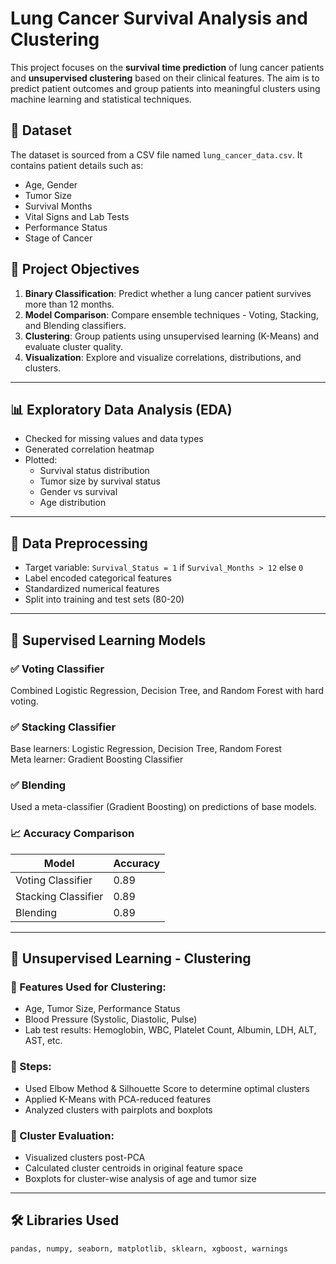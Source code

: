 # Lung Cancer Survival Analysis and Clustering

This project focuses on the **survival time prediction** of lung cancer patients and **unsupervised clustering** based on their clinical features. The aim is to predict patient outcomes and group patients into meaningful clusters using machine learning and statistical techniques.

## 📂 Dataset

The dataset is sourced from a CSV file named `lung_cancer_data.csv`. It contains patient details such as:
- Age, Gender
- Tumor Size
- Survival Months
- Vital Signs and Lab Tests
- Performance Status
- Stage of Cancer

## 🧠 Project Objectives

1. **Binary Classification**: Predict whether a lung cancer patient survives more than 12 months.
2. **Model Comparison**: Compare ensemble techniques - Voting, Stacking, and Blending classifiers.
3. **Clustering**: Group patients using unsupervised learning (K-Means) and evaluate cluster quality.
4. **Visualization**: Explore and visualize correlations, distributions, and clusters.

---

## 📊 Exploratory Data Analysis (EDA)

- Checked for missing values and data types
- Generated correlation heatmap
- Plotted:
  - Survival status distribution
  - Tumor size by survival status
  - Gender vs survival
  - Age distribution

---

## 🧹 Data Preprocessing

- Target variable: `Survival_Status = 1` if `Survival_Months > 12` else `0`
- Label encoded categorical features
- Standardized numerical features
- Split into training and test sets (80-20)

---

## 🤖 Supervised Learning Models

### ✅ Voting Classifier
Combined Logistic Regression, Decision Tree, and Random Forest with hard voting.

### ✅ Stacking Classifier
Base learners: Logistic Regression, Decision Tree, Random Forest  
Meta learner: Gradient Boosting Classifier

### ✅ Blending
Used a meta-classifier (Gradient Boosting) on predictions of base models.

### 📈 Accuracy Comparison
| Model               | Accuracy |
|--------------------|----------|
| Voting Classifier  | 0.89        |
| Stacking Classifier| 0.89        |
| Blending           | 0.89        |

---

## 🧬 Unsupervised Learning - Clustering

### 🔹 Features Used for Clustering:
- Age, Tumor Size, Performance Status
- Blood Pressure (Systolic, Diastolic, Pulse)
- Lab test results: Hemoglobin, WBC, Platelet Count, Albumin, LDH, ALT, AST, etc.

### 🔹 Steps:
- Used Elbow Method & Silhouette Score to determine optimal clusters
- Applied K-Means with PCA-reduced features
- Analyzed clusters with pairplots and boxplots

### 🧪 Cluster Evaluation:
- Visualized clusters post-PCA
- Calculated cluster centroids in original feature space
- Boxplots for cluster-wise analysis of age and tumor size

---

## 🛠 Libraries Used

```python
pandas, numpy, seaborn, matplotlib, sklearn, xgboost, warnings
